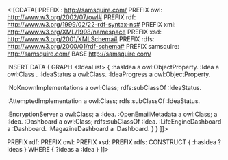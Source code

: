 <document>

<sam type="sparql" name="idealist.sparql"><![CDATA[
PREFIX : <http://samsquire.com/> 
PREFIX owl: <http://www.w3.org/2002/07/owl#> 
PREFIX rdf: <http://www.w3.org/1999/02/22-rdf-syntax-ns#> 
PREFIX xml: <http://www.w3.org/XML/1998/namespace> 
PREFIX xsd: <http://www.w3.org/2001/XMLSchema#> 
PREFIX rdfs: <http://www.w3.org/2000/01/rdf-schema#> 
PREFIX samsquire: <http://samsquire.com/> 
BASE <http://samsquire.com/> 

INSERT DATA { GRAPH <:IdeaList> {
:hasIdea a owl:ObjectProperty.
:Idea a owl:Class .
:IdeaStatus a owl:Class.
:IdeaProgress a owl:ObjectProperty.

:NoKnownImplementations a owl:Class;
        rdfs:subClassOf :IdeaStatus.
        
:AttemptedImplementation a owl:Class;
        rdfs:subClassOf :IdeaStatus.

:EncryptionServer a owl:Class; a :Idea.
:OpenEmailMetadata a owl:Class; a :Idea.
:Dashboard a owl:Class; rdfs:subClassOf :Idea.
:LifeEngineDashboard a :Dashboard.
:MagazineDashboard a :Dashboard.
}
}
]]>
</sam>

<sam type="n3" name="myideas.rdfa">
<sam type="data" name="ideasearch.sparql"><![CDATA[
PREFIX : <http://samsquire.com/>
PREFIX rdf: <http://www.w3.org/1999/02/22-rdf-syntax-ns#>
PREFIX owl: <http://www.w3.org/2002/07/owl#>
PREFIX xsd: <http://www.w3.org/2001/XMLSchema#>
PREFIX rdfs: <http://www.w3.org/2000/01/rdf-schema#>
CONSTRUCT   { <http://samsquire.com/> :hasIdea ?ideas }
WHERE { ?ideas a :Idea  }
]]>
</sam>
</sam>


</document>
